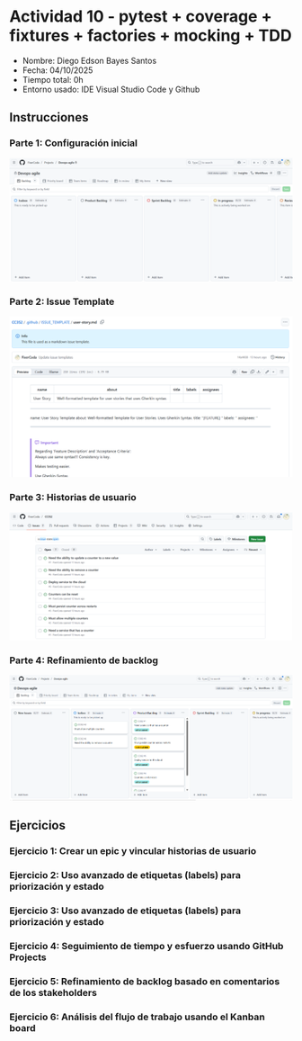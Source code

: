 # Actividad 10 - pytest + coverage + fixtures + factories + mocking + TDD

- Nombre: Diego Edson Bayes Santos
- Fecha: 04/10/2025
- Tiempo total: 0h
- Entorno usado: IDE Visual Studio Code y Github

## Instrucciones

### Parte 1: Configuración inicial

![Kanban Board](./capturas/kanban-board.png)

### Parte 2: Issue Template

![Issue Template](./capturas/issue-template.png)

### Parte 3: Historias de usuario

![Historias Usuario](./capturas/user-stories.png)

### Parte 4: Refinamiento de backlog

![Refinamiento Backlog](./capturas/labels.png)

## Ejercicios

### Ejercicio 1: Crear un epic y vincular historias de usuario

### Ejercicio 2: Uso avanzado de etiquetas (labels) para priorización y estado

### Ejercicio 3: Uso avanzado de etiquetas (labels) para priorización y estado

### Ejercicio 4: Seguimiento de tiempo y esfuerzo usando GitHub Projects

### Ejercicio 5: Refinamiento de backlog basado en comentarios de los stakeholders

### Ejercicio 6: Análisis del flujo de trabajo usando el Kanban board
